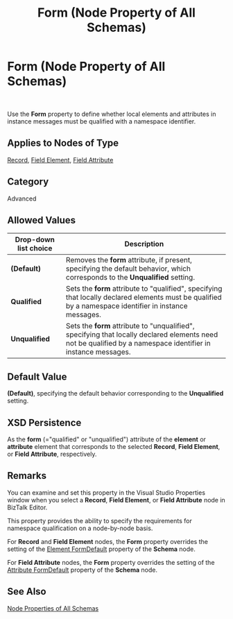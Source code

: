 ﻿---
title: Form (Node Property of All Schemas)
TOCTitle: Form (Node Property of All Schemas)
ms:assetid: f111b9cd-8343-457f-9c90-1dc96b2463eb
ms:mtpsurl: https://msdn.microsoft.com/library/Aa561862(v=BTS.80)
ms:contentKeyID: 51533324
ms.date: 08/30/2017
mtps_version: v=BTS.80
---

# Form (Node Property of All Schemas)

 

Use the **Form** property to define whether local elements and attributes in instance messages must be qualified with a namespace identifier.

## Applies to Nodes of Type

[Record](record-node-properties.md), [Field Element](field-element-node-properties.md), [Field Attribute](field-attribute-node-properties.md)

## Category

Advanced

## Allowed Values

<table>
<thead>
<tr class="header">
<th>Drop-down list choice</th>
<th>Description</th>
</tr>
</thead>
<tbody>
<tr class="odd">
<td><strong>(Default)</strong></td>
<td>Removes the <strong>form</strong> attribute, if present, specifying the default behavior, which corresponds to the <strong>Unqualified</strong> setting.</td>
</tr>
<tr class="even">
<td><strong>Qualified</strong></td>
<td>Sets the <strong>form</strong> attribute to &quot;qualified&quot;, specifying that locally declared elements must be qualified by a namespace identifier in instance messages.</td>
</tr>
<tr class="odd">
<td><strong>Unqualified</strong></td>
<td>Sets the <strong>form</strong> attribute to &quot;unqualified&quot;, specifying that locally declared elements need not be qualified by a namespace identifier in instance messages.</td>
</tr>
</tbody>
</table>


## Default Value

**(Default)**, specifying the default behavior corresponding to the **Unqualified** setting.

## XSD Persistence

As the **form** (="qualified" or "unqualified") attribute of the **element** or **attribute** element that corresponds to the selected **Record**, **Field Element**, or **Field Attribute**, respectively.

## Remarks

You can examine and set this property in the Visual Studio Properties window when you select a **Record**, **Field Element**, or **Field Attribute** node in BizTalk Editor.

This property provides the ability to specify the requirements for namespace qualification on a node-by-node basis.

For **Record** and **Field Element** nodes, the **Form** property overrides the setting of the [Element FormDefault](element-formdefault-node-property-of-all-schemas.md) property of the **Schema** node.

For **Field Attribute** nodes, the **Form** property overrides the setting of the [Attribute FormDefault](attribute-formdefault-node-property-of-all-schemas.md) property of the **Schema** node.

## See Also

[Node Properties of All Schemas](node-properties-of-all-schemas.md)

